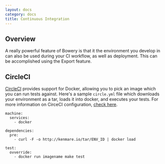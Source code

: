 ```yaml
---
layout: docs
category: docs
title: Continuous Integration
---
```


## Overview

A really powerful feature of Bowery is that it the environment you develop in can also be used during your CI workflow, as well as deployment. This can be accomplished using the Export feature. 

## CircleCI

[CircleCI](https://circleci.com/) provides support for Docker, allowing you to pick an image which you can run tests against. Here's a sample `circle.yml` file which downloads your environment as a tar, loads it into docker, and executes your tests. For more information on CirceCI configuration, [check here](https://circleci.com/docs/configuration).

~~~
machine:
  services:
    - docker

dependencies:
  pre:
    - curl -F -o http://kenmare.io/tar/ENV_ID | docker load

test:
  ovverride:
    - docker run imagename make test
~~~
